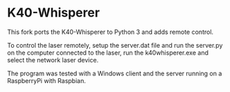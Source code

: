 # K40-Whisperer

This fork ports the K40-Whisperer to Python 3 and adds remote control.

To control the laser remotely, setup the server.dat file and run the server.py on the computer connected to the laser, run the k40whisperer.exe and select the network laser device.

The program was tested with a Windows client and the server running on a RaspberryPi with Raspbian.
